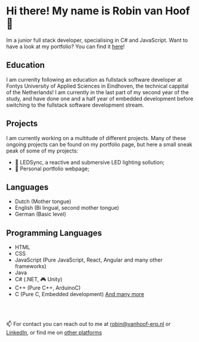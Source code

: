 # Hi there! My name is Robin van Hoof 👋
Im a junior full stack developer, specialising in C# and JavaScript. Want to have a look at my portfolio? You can find it [here](https://robinvanhoof.tech)!

## Education
I am currenlty following an education as fullstack software developer at Fontys University of Applied Sciences in Eindhoven, the technical cappital of the Netherlands! I am currently in the last part of my second year of the study, and have done one and a half year of embedded development before switching to the fullstack software development stream. 

## Projects
I am currently working on a multitude of different projects. Many of these ongoing projects can be found on my portfolio page, but here a small sneak peak of some of my projects:
- 🚥 LEDSync, a reactive and submersive LED lighting sollution;
- 👤 Personal portfolio webpage;

## Languages
- Dutch (Mother tongue)
- English (Bi lingual, second mother tongue)
- German (Basic level)

## Programming Languages
- HTML
- CSS
- JavaScript (Pure JavaScript, React, Angular and many other frameworks)
- Java
- C# (.NET, 🎮 Unity)
- C++ (Pure C++, ArduinoC)
- C (Pure C, Embedded development)
[And many more](https://robinvanhoof.tech/proficiencies)

<br><br>

📫 For contact you can reach out to me at robin@vanhoof-erp.nl or [LinkedIn](https://www.linkedin.com/in/robin-van-hoof-238b9a1b0/), or find me on [other platforms](https://robinvanhoof.tech/contact)



<!--
**RobinvHoof/RobinvHoof** is a ✨ _special_ ✨ repository because its `README.md` (this file) appears on your GitHub profile.

Here are some ideas to get you started:

- 🔭 I’m currently working on ...
- 🌱 I’m currently learning ...
- 👯 I’m looking to collaborate on ...
- 🤔 I’m looking for help with ...
- 💬 Ask me about ...
- 📫 How to reach me: ...
- 😄 Pronouns: ...
- ⚡ Fun fact: ...
-->
